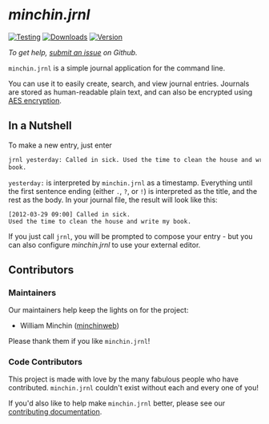 <!--<p align="center">
<a href="https://jrnl.sh">
<img align="center" src="https://github.com/MinchinWeb/minchin.jrnl/blob/develop/docs_theme/assets/readme-header.png"/>
</a>
</p>-->

# *minchin.jrnl*

 [![Testing](https://github.com/MinchinWeb/minchin.jrnl/workflows/Testing/badge.svg)](https://github.com/MinchinWeb/minchin.jrnl/actions?query=workflow%3ATesting)
 [![Downloads](https://pepy.tech/badge/minchin.jrnl)](https://pepy.tech/project/minchin.jrnl)
 [![Version](http://img.shields.io/pypi/v/minchin.jrnl.svg?style=flat)](https://pypi.python.org/pypi/minchin.jrnl/)

*To get help, [submit an
issue](https://github.com/MinchinWeb/minchin.jrnl/issues/new/choose) on
Github.*

`minchin.jrnl` is a simple journal application for the command line.

You can use it to easily create, search, and view journal entries. Journals are
stored as human-readable plain text, and can also be encrypted using  [AES
encryption](http://en.wikipedia.org/wiki/Advanced_Encryption_Standard).

## In a Nutshell

To make a new entry, just enter

``` sh
jrnl yesterday: Called in sick. Used the time to clean the house and write my
book.
```

`yesterday:` is interpreted by `minchin.jrnl` as a timestamp. Everything until
the first sentence ending (either `.`, `?`, or `!`) is interpreted as the
title, and the rest as the body. In your journal file, the result will look
like this:

    [2012-03-29 09:00] Called in sick.
    Used the time to clean the house and write my book.

If you just call `jrnl`, you will be prompted to compose your entry - but you
can also configure *minchin.jrnl* to use your external editor.

<!--For more information, please read the
[documentation](https://jrnl.sh).-->

## Contributors

### Maintainers

Our maintainers help keep the lights on for the project:

* William Minchin ([minchinweb](https://github.com/MinchinWeb))

Please thank them if you like `minchin.jrnl`!

### Code Contributors

This project is made with love by the many fabulous people who have contributed.
`minchin.jrnl` couldn't exist without each and every one of you!

<!--
<a href="https://github.com/MinchinWeb/minchin.jrnl/graphs/contributors"><img
src="https://opencollective.com/minchin.jrnl/contributors.svg?width=890&button=false"
/></a>
-->

If you'd also like to help make `minchin.jrnl` better, please see our
[contributing documentation](CONTRIBUTING.md).

<!--
### Financial Backers

Another way show support is through direct financial contributions. These funds
go to covering our costs, and are a quick way to show your appreciation for
`jrnl`.

[Become a financial contributor](https://opencollective.com/jrnl/contribute)
and help us sustain our community.

<a href="https://opencollective.com/jrnl"><img
src="https://opencollective.com/jrnl/individuals.svg?width=890"></a>
-->
